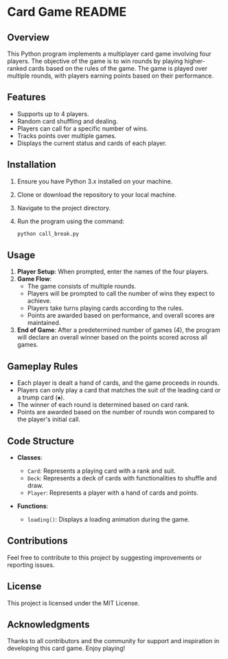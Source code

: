 # Card Game README

## Overview

This Python program implements a multiplayer card game involving four players. The objective of the game is to win rounds by playing higher-ranked cards based on the rules of the game. The game is played over multiple rounds, with players earning points based on their performance.

## Features

- Supports up to 4 players.
- Random card shuffling and dealing.
- Players can call for a specific number of wins.
- Tracks points over multiple games.
- Displays the current status and cards of each player.

## Installation

1. Ensure you have Python 3.x installed on your machine.
2. Clone or download the repository to your local machine.
3. Navigate to the project directory.
4. Run the program using the command:

   ```bash
   python call_break.py
   ```

## Usage

1. **Player Setup**: When prompted, enter the names of the four players.
2. **Game Flow**:
   - The game consists of multiple rounds.
   - Players will be prompted to call the number of wins they expect to achieve.
   - Players take turns playing cards according to the rules.
   - Points are awarded based on performance, and overall scores are maintained.
3. **End of Game**: After a predetermined number of games (4), the program will declare an overall winner based on the points scored across all games.

## Gameplay Rules

- Each player is dealt a hand of cards, and the game proceeds in rounds.
- Players can only play a card that matches the suit of the leading card or a trump card (♠).
- The winner of each round is determined based on card rank.
- Points are awarded based on the number of rounds won compared to the player's initial call.

## Code Structure

- **Classes**:
  - `Card`: Represents a playing card with a rank and suit.
  - `Deck`: Represents a deck of cards with functionalities to shuffle and draw.
  - `Player`: Represents a player with a hand of cards and points.
  
- **Functions**:
  - `loading()`: Displays a loading animation during the game.
  
## Contributions

Feel free to contribute to this project by suggesting improvements or reporting issues.

## License

This project is licensed under the MIT License.

## Acknowledgments

Thanks to all contributors and the community for support and inspiration in developing this card game. Enjoy playing!
